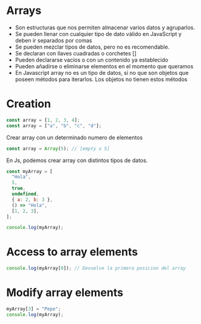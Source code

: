 # Arrays

- Son estructuras que nos permiten almacenar varios datos y agruparlos.
- Se pueden llenar con cualquier tipo de dato válido en JavaScript y deben ir separados por comas
- Se pueden mezclar tipos de datos, pero no es recomendable.
- Se declaran con llaves cuadradas o corchetes []
- Pueden declararse vacíos o con un contenido ya establecido
- Pueden añadirse o eliminarse elementos en el momento que queramos
- En Javascript array no es un tipo de datos, si no que son objetos que poseen métodos para iterarlos. Los objetos no tienen estos métodos

# Creation

```js
const array = [1, 2, 3, 4];
const array = ["a", "b", "c", "d"];
```

Crear array con un determinado numero de elementos

```js
const array = Array(5); // [empty x 5]
```

En Js, podemos crear array con distintos tipos de datos.

```js
const myArray = [
  "Hola",
  5,
  true,
  undefined,
  { a: 2, b: 3 },
  () => "Hola",
  [1, 2, 3],
];

console.log(myArray);
```

# Access to array elements

```js
console.log(myArray[0]); // Devuelve la primera posicion del array
```

# Modify array elements

```js
myArray[3] = "Pepe";
console.log(myArray);
```
